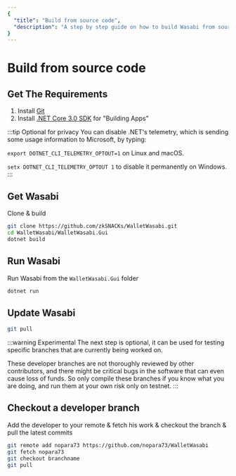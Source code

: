 ```yaml
---
{
  "title": "Build from source code",
  "description": "A step by step guide on how to build Wasabi from source code. This is the Wasabi documentation, an archive of knowledge about the open-source, non-custodial and privacy-focused Bitcoin wallet for desktop."
}
---
```


# Build from source code

## Get The Requirements

1. Install [Git](https://git-scm.com/downloads)
2. Install [.NET Core 3.0 SDK](https://www.microsoft.com/net/download) for "Building Apps" 


:::tip Optional for privacy
You can disable .NET's telemetry, which is sending some usage information to Microsoft, by typing:

`export DOTNET_CLI_TELEMETRY_OPTOUT=1` on Linux and macOS.

`setx DOTNET_CLI_TELEMETRY_OPTOUT 1` to disable it permanently on Windows.
:::

## Get Wasabi

Clone & build

```sh
git clone https://github.com/zkSNACKs/WalletWasabi.git
cd WalletWasabi/WalletWasabi.Gui
dotnet build
```

## Run Wasabi

Run Wasabi from the `WalletWasabi.Gui` folder

```sh
dotnet run
```

## Update Wasabi

```sh
git pull
```

:::warning Experimental
The next step is optional, it can be used for testing specific branches that are currently being worked on.

These developer branches are not thoroughly reviewed by other contributors, and there might be critical bugs in the software that can even cause loss of funds.
So only compile these branches if you know what you are doing, and run them at your own risk only on testnet.
:::

## Checkout a developer branch

Add the developer to your remote & fetch his work & checkout the branch & pull the latest commits

```sh
git remote add nopara73 https://github.com/nopara73/WalletWasabi
git fetch nopara73
git checkout branchname
git pull
```
